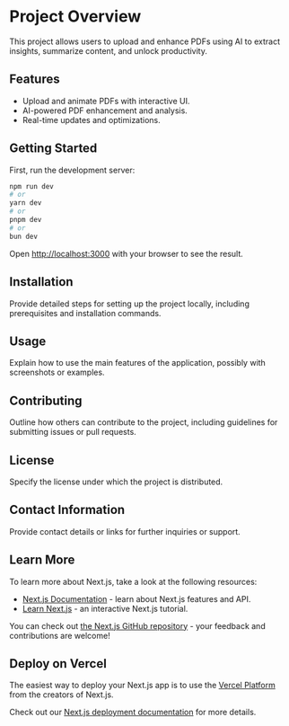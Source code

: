 # Project Overview

This project allows users to upload and enhance PDFs using AI to extract insights, summarize content, and unlock productivity.

## Features

- Upload and animate PDFs with interactive UI.
- AI-powered PDF enhancement and analysis.
- Real-time updates and optimizations.

## Getting Started

First, run the development server:

```bash
npm run dev
# or
yarn dev
# or
pnpm dev
# or
bun dev
```

Open [http://localhost:3000](http://localhost:3000) with your browser to see the result.

## Installation

Provide detailed steps for setting up the project locally, including prerequisites and installation commands.

## Usage

Explain how to use the main features of the application, possibly with screenshots or examples.

## Contributing

Outline how others can contribute to the project, including guidelines for submitting issues or pull requests.

## License

Specify the license under which the project is distributed.

## Contact Information

Provide contact details or links for further inquiries or support.

## Learn More

To learn more about Next.js, take a look at the following resources:

- [Next.js Documentation](https://nextjs.org/docs) - learn about Next.js features and API.
- [Learn Next.js](https://nextjs.org/learn) - an interactive Next.js tutorial.

You can check out [the Next.js GitHub repository](https://github.com/vercel/next.js) - your feedback and contributions are welcome!

## Deploy on Vercel

The easiest way to deploy your Next.js app is to use the [Vercel Platform](https://vercel.com/new?utm_medium=default-template&filter=next.js&utm_source=create-next-app&utm_campaign=create-next-app-readme) from the creators of Next.js.

Check out our [Next.js deployment documentation](https://nextjs.org/docs/app/building-your-application/deploying) for more details.
